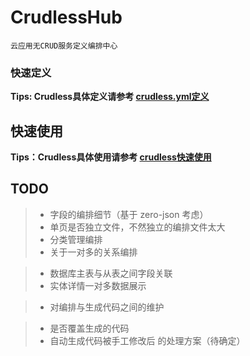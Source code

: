 # CrudlessHub

`云应用无CRUD服务定义编排中心`

### 快速定义

**Tips: Crudless具体定义请参考 [crudless.yml定义](https://github.com/kequandian/hub.crudless.zerocode/blob/master/crudless.yml)**


## 快速使用

**Tips：Crudless具体使用请参考 [crudless快速使用](https://github.com/kequandian/hub.crudless.zerocode/blob/master/crudless快速使用.md)**


## TODO

> - 字段的编排细节（基于 zero-json 考虑）
> - 单页是否独立文件，不然独立的编排文件太大
> - 分类管理编排
> - 关于一对多的关系编排

>   - 数据库主表与从表之间字段关联
>   - 实体详情一对多数据展示

> - 对编排与生成代码之间的维护

>   - 是否覆盖生成的代码
>   - 自动生成代码被手工修改后 的处理方案（待确定）
